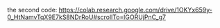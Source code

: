 the second code: https://colab.research.google.com/drive/1OKYx659y-0_HtNamvTqX9E7kS8NDrRoU#scrollTo=lGORUjPnC_g7
